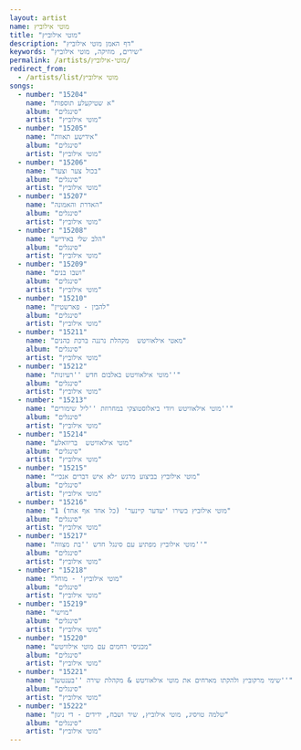 ```yaml
---
layout: artist
name: מוטי אילוביץ
title: "מוטי אילוביץ"
description: "דף האמן מוטי אילוביץ"
keywords: "שירים, מוזיקה, מוטי אילוביץ"
permalink: /artists/מוטי-אילוביץ/
redirect_from:
  - /artists/list/מוטי אילוביץ
songs:
  - number: "15204"
    name: "א שטיקעלע תוספות"
    album: "סינגלים"
    artist: "מוטי אילוביץ"
  - number: "15205"
    name: "אידישע תאוות"
    album: "סינגלים"
    artist: "מוטי אילוביץ"
  - number: "15206"
    name: "בכול צער וצער"
    album: "סינגלים"
    artist: "מוטי אילוביץ"
  - number: "15207"
    name: "האדרת והאמונה"
    album: "סינגלים"
    artist: "מוטי אילוביץ"
  - number: "15208"
    name: "הלב שלי באידיש"
    album: "סינגלים"
    artist: "מוטי אילוביץ"
  - number: "15209"
    name: "ושבו בנים"
    album: "סינגלים"
    artist: "מוטי אילוביץ"
  - number: "15210"
    name: "להבין - פארשטיין"
    album: "סינגלים"
    artist: "מוטי אילוביץ"
  - number: "15211"
    name: "מאטי אילאוויטש  מקהלת נרננה ברכת כהנים"
    album: "סינגלים"
    artist: "מוטי אילוביץ"
  - number: "15212"
    name: "מוטי אילאוויטש באלבום חדש ''רעיונות''"
    album: "סינגלים"
    artist: "מוטי אילוביץ"
  - number: "15213"
    name: "מוטי אילאוויטש ויודי ביאלוסטוצקי במחרוזת ''ליל שימורים''"
    album: "סינגלים"
    artist: "מוטי אילוביץ"
  - number: "15214"
    name: "מוטי אילאוויטש  בריוואלע"
    album: "סינגלים"
    artist: "מוטי אילוביץ"
  - number: "15215"
    name: "מוטי אילוביץ בביצוע מרגש ״לא איש דברים אנכי״"
    album: "סינגלים"
    artist: "מוטי אילוביץ"
  - number: "15216"
    name: "מוטי אילוביץ בשירו 'יעדער קיינער' (כל אחד אף אחד) 1"
    album: "סינגלים"
    artist: "מוטי אילוביץ"
  - number: "15217"
    name: "מוטי אילוביץ מפתיע עם סינגל חדש ''בת מצווה''"
    album: "סינגלים"
    artist: "מוטי אילוביץ"
  - number: "15218"
    name: "מוטי אילוביץ' - מוחל"
    album: "סינגלים"
    artist: "מוטי אילוביץ"
  - number: "15219"
    name: "מוישי"
    album: "סינגלים"
    artist: "מוטי אילוביץ"
  - number: "15220"
    name: "מכניסי רחמים עם מוטי אילוויטש"
    album: "סינגלים"
    artist: "מוטי אילוביץ"
  - number: "15221"
    name: "שימי מרקוביץ ולהקתו מארחים את מוטי אילאוויטש & מקהלת שירה ''בענטשן''"
    album: "סינגלים"
    artist: "מוטי אילוביץ"
  - number: "15222"
    name: "שלמה טויסיג, מוטי אילוביץ, שיר ושבח, ידידים - די ניגון"
    album: "סינגלים"
    artist: "מוטי אילוביץ"
---
```

